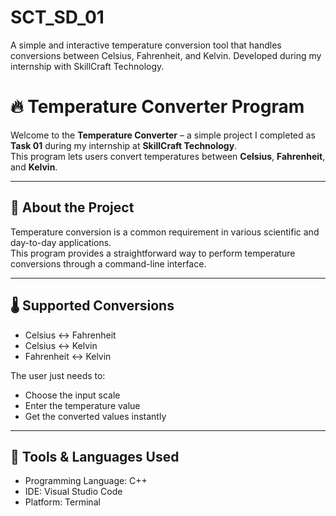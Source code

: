 # SCT_SD_01
A simple and interactive temperature conversion tool that handles conversions between Celsius, Fahrenheit, and Kelvin. Developed during my internship with SkillCraft Technology.


# 🔥 Temperature Converter Program

Welcome to the **Temperature Converter** – a simple project I completed as **Task 01** during my internship at **SkillCraft Technology**.  
This program lets users convert temperatures between **Celsius**, **Fahrenheit**, and **Kelvin**.

---

## 📘 About the Project

Temperature conversion is a common requirement in various scientific and day-to-day applications.  
This program provides a straightforward way to perform temperature conversions through a command-line interface.

---

## 🌡️ Supported Conversions

- Celsius ↔ Fahrenheit
- Celsius ↔ Kelvin
- Fahrenheit ↔ Kelvin

The user just needs to:
- Choose the input scale
- Enter the temperature value
- Get the converted values instantly

---

## 🧰 Tools & Languages Used

- Programming Language: C++
- IDE: Visual Studio Code 
- Platform: Terminal 


